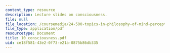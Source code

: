 ```yaml
---
content_type: resource
description: Lecture slides on consciousness.
file: null
file_location: /coursemedia/24-500-topics-in-philosophy-of-mind-perceptual-experience-spring-2007/ce18f58143e20f73e21a0875b86db335_10_consciousness.pdf
file_type: application/pdf
resourcetype: Document
title: 10_consciousness.pdf
uid: ce18f581-43e2-0f73-e21a-0875b86db335
---
```

